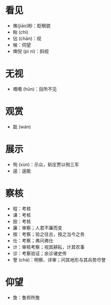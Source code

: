 # 看见
* 僬(jiāo)眇：眨眼貌
* 眙 (chì)
* 佔 (chān)：视
* 候：伺望
* 俾倪 (pì nì)：斜视
# 无视
* 㗃㗃 (hūn)：目所不见
# 观赏
* 翫 (wán)
# 展示
* 徇 (xùn)：示众，斩庄贾以徇三军
* 逞：逞能
# 察核
* 程：考核
* 课：考核
* 撿：考核
* 廉：审察；人君不廉而变
* 按：考察；验之往古，按之当今之务
* 仕：考察；弗问弗仕
* 计：审核考察；视其耕耘，计其农事
* 诊：考察验证；余诊诸史传
* 詧 (chá)：明察、详审；问其地形与其兵势尽詧
# 仰望
* 詹：鲁邦所詹